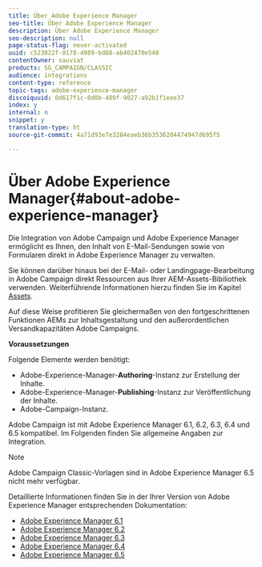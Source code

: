 ```yaml
---
title: Über Adobe Experience Manager
seo-title: Über Adobe Experience Manager
description: Über Adobe Experience Manager
seo-description: null
page-status-flag: never-activated
uuid: c523822f-8178-4989-bd88-ab402470e540
contentOwner: sauviat
products: SG_CAMPAIGN/CLASSIC
audience: integrations
content-type: reference
topic-tags: adobe-experience-manager
discoiquuid: 0d617f1c-0d0b-489f-9027-a92b1f1eee37
index: y
internal: n
snippet: y
translation-type: ht
source-git-commit: 4a71d93e7e3284eaeb36b3536204474947d695f5

---
```



# Über Adobe Experience Manager{#about-adobe-experience-manager}

Die Integration von Adobe Campaign und Adobe Experience Manager ermöglicht es Ihnen, den Inhalt von E-Mail-Sendungen sowie von Formularen direkt in Adobe Experience Manager zu verwalten.

Sie können darüber hinaus bei der E-Mail- oder Landingpage-Bearbeitung in Adobe Campaign direkt Ressourcen aus Ihrer AEM-Assets-Bibiliothek verwenden. Weiterführende Informationen hierzu finden Sie im Kapitel [Assets](../../integrations/using/sharing-assets-with-adobe-experience-cloud.md).

Auf diese Weise profitieren Sie gleichermaßen von den fortgeschrittenen Funktionen AEMs zur Inhaltsgestaltung und den außerordentlichen Versandkapazitäten Adobe Campaigns.

**Voraussetzungen**

Folgende Elemente werden benötigt:

* Adobe-Experience-Manager-**Authoring**-Instanz zur Erstellung der Inhalte.
* Adobe-Experience-Manager-**Publishing**-Instanz zur Veröffentlichung der Inhalte.
* Adobe-Campaign-Instanz.

Adobe Campaign ist mit Adobe Experience Manager 6.1, 6.2, 6.3, 6.4 und 6.5 kompatibel. Im Folgenden finden Sie allgemeine Angaben zur Integration.

>[!NOTE]
>
>Adobe Campaign Classic-Vorlagen sind in Adobe Experience Manager 6.5 nicht mehr verfügbar.

Detaillierte Informationen finden Sie in der Ihrer Version von Adobe Experience Manager entsprechenden Dokumentation:

* [Adobe Experience Manager 6.1](https://docs.adobe.com/docs/en/aem/6-1/administer/integration/marketing-cloud/campaign/campaignonpremise.html)
* [Adobe Experience Manager 6.2](https://docs.adobe.com/docs/en/aem/6-2/administer/integration/marketing-cloud/campaign/campaignonpremise.html)
* [Adobe Experience Manager 6.3](https://helpx.adobe.com/de/experience-manager/6-3/sites/administering/using/campaignonpremise.html)
* [Adobe Experience Manager 6.4](https://helpx.adobe.com/de/experience-manager/6-4/sites/administering/using/campaignonpremise.html)
* [Adobe Experience Manager 6.5](https://helpx.adobe.com/de/experience-manager/6-5/sites/administering/using/campaignonpremise.html)
